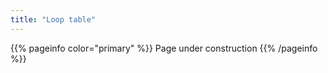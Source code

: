 ```yaml
---
title: "Loop table"
---
```


{{% pageinfo color="primary" %}}
Page under construction
{{% /pageinfo %}}

